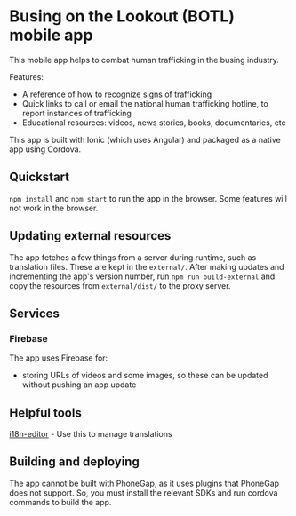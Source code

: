 # Busing on the Lookout (BOTL) mobile app

This mobile app helps to combat human trafficking in the busing industry.

Features:
* A reference of how to recognize signs of trafficking
* Quick links to call or email the national human trafficking hotline, to report instances of trafficking
* Educational resources: videos, news stories, books, documentaries, etc

This app is built with Ionic (which uses Angular) and packaged as a native app using Cordova.

## Quickstart

`npm install` and `npm start` to run the app in the browser. Some features will not work in the browser.

## Updating external resources

The app fetches a few things from a server during runtime, such as translation files. These are kept in the `external/`. After making updates and incrementing the app's version number, run `npm run build-external` and copy the resources from `external/dist/` to the proxy server.

## Services

### Firebase

The app uses Firebase for:

* storing URLs of videos and some images, so these can be updated without pushing an app update

## Helpful tools

[i18n-editor](https://github.com/jcbvm/i18n-editor) - Use this to manage translations

## Building and deploying

The app cannot be built with PhoneGap, as it uses plugins that PhoneGap does not support. So, you must install the relevant SDKs and run cordova commands to build the app.
